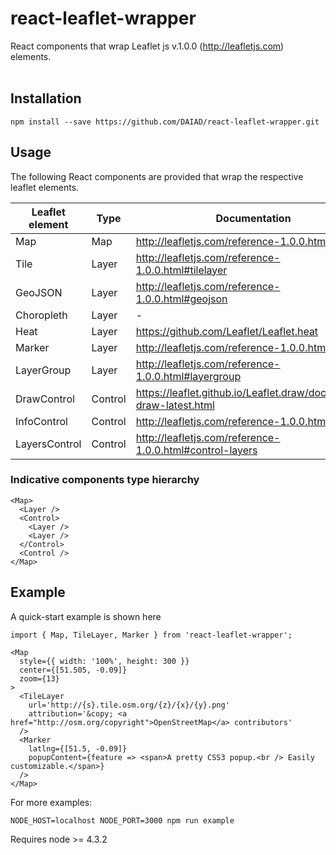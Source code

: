 # react-leaflet-wrapper

React components that wrap Leaflet js v.1.0.0 (http://leafletjs.com) elements. <br><br>

## Installation
    npm install --save https://github.com/DAIAD/react-leaflet-wrapper.git

## Usage

 The following React components are provided that wrap the respective leaflet elements.

| Leaflet element | Type | Documentation |
| -------- | ---- | ----------- |
| Map | Map | http://leafletjs.com/reference-1.0.0.html#map |
| Tile | Layer | http://leafletjs.com/reference-1.0.0.html#tilelayer |
| GeoJSON | Layer | http://leafletjs.com/reference-1.0.0.html#geojson |
| Choropleth | Layer | - |
| Heat | Layer | https://github.com/Leaflet/Leaflet.heat | 
| Marker | Layer | http://leafletjs.com/reference-1.0.0.html#marker | 
| LayerGroup | Layer | http://leafletjs.com/reference-1.0.0.html#layergroup |   
| DrawControl | Control | https://leaflet.github.io/Leaflet.draw/docs/leaflet-draw-latest.html |
| InfoControl | Control | http://leafletjs.com/reference-1.0.0.html#control |
| LayersControl | Control | http://leafletjs.com/reference-1.0.0.html#control-layers |

### Indicative components type hierarchy 

    <Map>
      <Layer />
      <Control>
        <Layer />
        <Layer />
      </Control>
      <Control />
    </Map>

## Example

A quick-start example is shown here

    import { Map, TileLayer, Marker } from 'react-leaflet-wrapper';
    
    <Map
      style={{ width: '100%', height: 300 }}
      center={[51.505, -0.09]}
      zoom={13}
    >
      <TileLayer
        url='http://{s}.tile.osm.org/{z}/{x}/{y}.png'
        attribution='&copy; <a href="http://osm.org/copyright">OpenStreetMap</a> contributors'
      />
      <Marker
        latlng={[51.5, -0.09]}
        popupContent={feature => <span>A pretty CSS3 popup.<br /> Easily customizable.</span>}
      />
    </Map>


For more examples: 
    
    NODE_HOST=localhost NODE_PORT=3000 npm run example

Requires node >= 4.3.2
